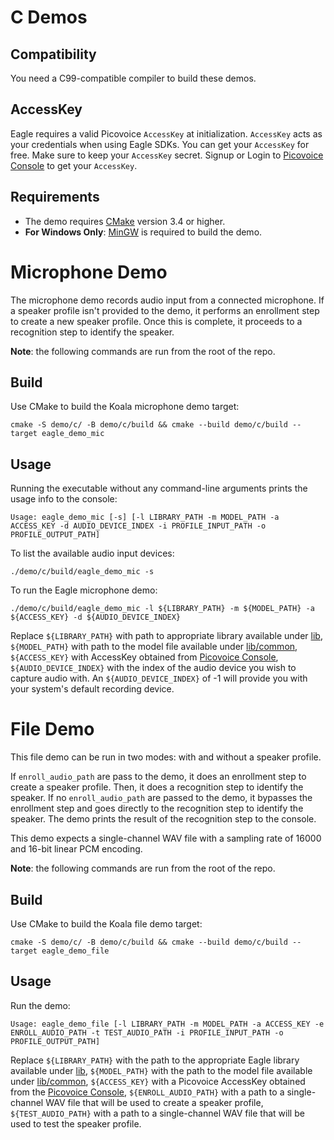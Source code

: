 # C Demos

## Compatibility

You need a C99-compatible compiler to build these demos.

## AccessKey

Eagle requires a valid Picovoice `AccessKey` at initialization. `AccessKey` acts as your credentials when using Eagle 
SDKs. You can get your `AccessKey` for free. Make sure to keep your `AccessKey` secret.
Signup or Login to [Picovoice Console](https://console.picovoice.ai/) to get your `AccessKey`.


## Requirements

- The demo requires [CMake](https://cmake.org/) version 3.4 or higher.
- **For Windows Only**: [MinGW](https://www.mingw-w64.org/) is required to build the demo.

# Microphone Demo

The microphone demo records audio input from a connected microphone. If a speaker profile isn't provided to the demo, it
performs an enrollment step to create a new speaker profile. Once this is complete, it proceeds to a recognition step to
identify the speaker.

**Note**: the following commands are run from the root of the repo.

## Build

Use CMake to build the Koala microphone demo target:

```console
cmake -S demo/c/ -B demo/c/build && cmake --build demo/c/build --target eagle_demo_mic
```

## Usage

Running the executable without any command-line arguments prints the usage info to the console:

```console
Usage: eagle_demo_mic [-s] [-l LIBRARY_PATH -m MODEL_PATH -a ACCESS_KEY -d AUDIO_DEVICE_INDEX -i PROFILE_INPUT_PATH -o PROFILE_OUTPUT_PATH]
```

To list the available audio input devices:

```console
./demo/c/build/eagle_demo_mic -s
```

To run the Eagle microphone demo:

```console
./demo/c/build/eagle_demo_mic -l ${LIBRARY_PATH} -m ${MODEL_PATH} -a ${ACCESS_KEY} -d ${AUDIO_DEVICE_INDEX}
```

Replace `${LIBRARY_PATH}` with path to appropriate library available under [lib](../../lib), `${MODEL_PATH}` with path
to the model file available under [lib/common](../../lib/common), `${ACCESS_KEY}` with AccessKey
obtained from [Picovoice Console](https://console.picovoice.ai/), `${AUDIO_DEVICE_INDEX}` with the index of the
audio device you wish to capture audio with. An `${AUDIO_DEVICE_INDEX}` of -1 will provide you with your system's
default recording device.

# File Demo

This file demo can be run in two modes: with and without a speaker profile.

If `enroll_audio_path` are pass to the demo, it does an enrollment step to create a speaker profile. Then, it does
a recognition step to identify the speaker. If no `enroll_audio_path` are passed to the demo, it bypasses the
enrollment step and goes directly to the recognition step to identify the speaker. The demo prints the result of the
recognition step to the console.

This demo expects a single-channel WAV file with a sampling rate of 16000 and 16-bit linear PCM encoding.

**Note**: the following commands are run from the root of the repo.

## Build

Use CMake to build the Koala file demo target:

```console
cmake -S demo/c/ -B demo/c/build && cmake --build demo/c/build --target eagle_demo_file
```

## Usage

Run the demo:

```console
Usage: eagle_demo_file [-l LIBRARY_PATH -m MODEL_PATH -a ACCESS_KEY -e ENROLL_AUDIO_PATH -t TEST_AUDIO_PATH -i PROFILE_INPUT_PATH -o PROFILE_OUTPUT_PATH]
```

Replace `${LIBRARY_PATH}` with the path to the appropriate Eagle library available
under [lib](../../lib), `${MODEL_PATH}` with the path to the model file available under [lib/common](../../lib/common),
`${ACCESS_KEY}` with a Picovoice AccessKey obtained from
the [Picovoice Console](https://console.picovoice.ai/), `${ENROLL_AUDIO_PATH}` with a path to a single-channel WAV file 
that will be used to create a speaker profile, `${TEST_AUDIO_PATH}` with a path to a single-channel WAV file that will 
be used to test the speaker profile.